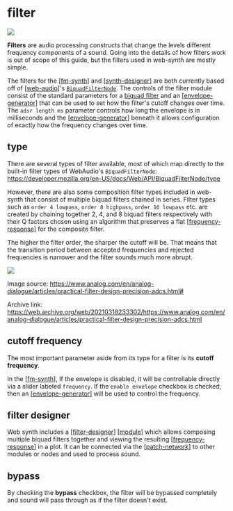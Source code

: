 # filter

![](https://i.ameo.link/8ur.png)

**Filters** are audio processing constructs that change the levels different frequency components of a sound.  Going into the details of how filters work is out of scope of this guide, but the filters used in web-synth are mostly simple.

The filters for the [[fm-synth]] and [[synth-designer]] are both currently based off of [[web-audio]]'s [`BiquadFilterNode`](https://developer.mozilla.org/en-US/docs/Web/API/BiquadFilterNode).  The controls of the filter module consist of the standard parameters for a [biquad filter](https://en.wikipedia.org/wiki/Digital_biquad_filter) and an [[envelope-generator]] that can be used to set how the filter's cutoff changes over time.  The `adsr length ms` parameter controls how long the envelope is in milliseconds and the [[envelope-generator]] beneath it allows configuration of exactly how the frequency changes over time.

## type

There are several types of filter available, most of which map directly to the built-in filter types of WebAudio's `BiquadFilterNode`: <https://developer.mozilla.org/en-US/docs/Web/API/BiquadFilterNode/type>

However, there are also some composition filter types included in web-synth that consist of multiple biquad filters chained in series.  Filter types such as `order 4 lowpass`, `order 8 highpass`, `order 16 lowpass` etc. are created by chaining together 2, 4, and 8 biquad filters respectively with their Q factors chosen using an algorithm that preserves a flat [[frequency-response]] for the composite filter.

The higher the filter order, the sharper the cutoff will be.  That means that the transition period between accepted frequencies and rejected frequencies is narrower and the filter sounds much more abrupt.

![](https://www.analog.com/-/media/images/analog-dialogue/en/volume-50/number-2/articles/practical-filter-design-precision-adcs/practical-filter-005.png?la=en)

Image source: https://www.analog.com/en/analog-dialogue/articles/practical-filter-design-precision-adcs.html#

Archive link: <https://web.archive.org/web/20210318233302/https://www.analog.com/en/analog-dialogue/articles/practical-filter-design-precision-adcs.html>

## cutoff frequency

The most important parameter aside from its type for a filter is its **cutoff frequency**.

In the [[fm-synth]], If the envelope is disabled, it will be controllable directly via a slider labeled `frequency`.  If the `enable envelope` checkbox is checked, then an [[envelope-generator]] will be used to control the frequency.

## filter designer

Web synth includes a [[filter-designer]] [[module]] which allows composing multiple biquad filters together and viewing the resulting [[frequency-response]] in a plot.  It can be connected via the [[patch-network]] to other modules or nodes and used to process sound.

## bypass

By checking the **bypass** checkbox, the filter will be bypassed completely and sound will pass through as if the filter doesn't exist.

[//begin]: # "Autogenerated link references for markdown compatibility"
[fm-synth]: fm-synth "FM Synthesizer"
[synth-designer]: synth-designer "synth designer"
[web-audio]: web-audio "WebAudio"
[envelope-generator]: envelope-generator "envelope generator"
[frequency-response]: frequency-response "frequency-response"
[filter-designer]: filter-designer "filter-designer"
[module]: module "web synth modules"
[patch-network]: patch-network "patch-network"
[//end]: # "Autogenerated link references"
